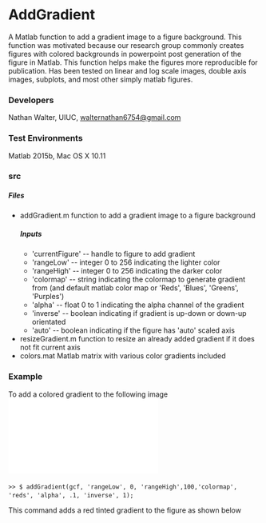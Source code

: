 # AddGradient
A Matlab function to add a gradient image to a figure background.  This function was motivated because our research group commonly creates figures with colored backgrounds in powerpoint post generation of the figure in Matlab.  This function helps make the figures more reproducible for publication.
Has been tested on linear and log scale images, double axis images, subplots, and most other simply matlab figures.

### Developers
Nathan Walter, UIUC, walternathan6754@gmail.com

### Test Environments
Matlab 2015b, Mac OS X 10.11

### src
##### Files
* addGradient.m
    function to add a gradient image to a figure background
    ##### Inputs
    * 'currentFigure' -- handle to figure to add gradient
    * 'rangeLow'      -- integer 0 to 256 indicating the lighter color
    * 'rangeHigh'     -- integer 0 to 256 indicating the darker color
    * 'colormap'      -- string indicating the colormap to generate gradient from (and default matlab color map or 'Reds', 'Blues', 'Greens', 'Purples')
    * 'alpha'         -- float 0 to 1 indicating the alpha channel of the gradient
    * 'inverse'       -- boolean indicating if gradient is up-down or down-up orientated
    * 'auto'          -- boolean indicating if the figure has 'auto' scaled axis
* resizeGradient.m
    function to resize an already added gradient if it does not fit current axis
* colors.mat
    Matlab matrix with various color gradients included

### Example
To add a colored gradient to the following image
![no_gradient](./images/no_gradient.pdf)

`>> $ addGradient(gcf, 'rangeLow', 0, 'rangeHigh',100,'colormap', 'reds', 'alpha', .1, 'inverse', 1);`

This command adds a red tinted gradient to the figure as shown below